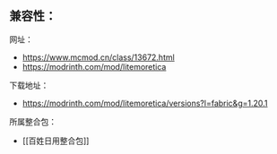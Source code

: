 兼容性：
- 

网址：
- https://www.mcmod.cn/class/13672.html
- https://modrinth.com/mod/litemoretica

下载地址：
- https://modrinth.com/mod/litemoretica/versions?l=fabric&g=1.20.1

所属整合包：
- [[百姓日用整合包]]
